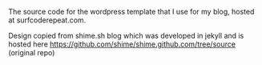 The source code for the wordpress template that I use for my blog, hosted at surfcoderepeat.com.

Design copied from shime.sh blog which was developed in jekyll and is hosted here https://github.com/shime/shime.github.com/tree/source (original repo)
